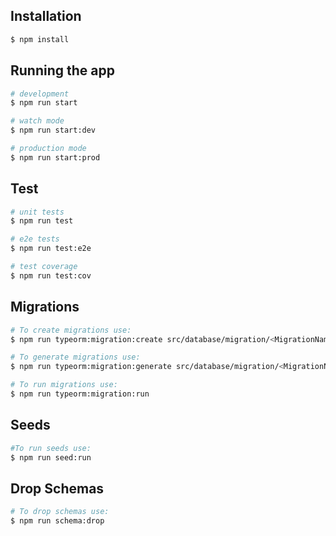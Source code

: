 ## Installation

```bash
$ npm install
```

## Running the app

```bash
# development
$ npm run start

# watch mode
$ npm run start:dev

# production mode
$ npm run start:prod
```

## Test

```bash
# unit tests
$ npm run test

# e2e tests
$ npm run test:e2e

# test coverage
$ npm run test:cov
```

## Migrations

```bash
# To create migrations use:
$ npm run typeorm:migration:create src/database/migration/<MigrationName>

# To generate migrations use:
$ npm run typeorm:migration:generate src/database/migration/<MigrationName>

# To run migrations use:
$ npm run typeorm:migration:run
```

## Seeds

```bash
#To run seeds use:
$ npm run seed:run
```

## Drop Schemas

```bash
# To drop schemas use:
$ npm run schema:drop
```